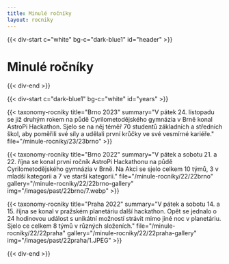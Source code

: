 ```yaml
---
title: Minulé ročníky
layout: rocniky
---
```

{{< div-start c="white" bg-c="dark-blue1" id="header" >}}

# Minulé ročníky

{{< div-end >}}

{{< div-start c="dark-blue1" bg-c="white" id="years" >}}

{{< taxonomy-rocniky title="Brno 2023" summary="V pátek 24. listopadu se již druhým rokem na půdě Cyrilometodějského gymnázia v Brně konal AstroPi Hackathon. Sjelo se na něj téměř 70 studentů základních a středních škol, aby poměřili své síly a udělali první krůčky ve své vesmírné kariéře." file="/minule-rocniky/23/23brno" >}}

{{< taxonomy-rocniky title="Brno 2022" summary="V pátek a sobotu 21. a 22. října se konal první ročník AstroPi Hackathonu na půdě Cyrilometodějského gymnázia v Brně. Na Akci se sjelo celkem 10 týmů, 3 v mladší kategorii a 7 ve starší kategorii." file="/minule-rocniky/22/22brno" gallery="/minule-rocniky/22/22brno-gallery" img="/images/past/22brno/7.webp" >}}

{{< taxonomy-rocniky title="Praha 2022" summary="V pátek a sobotu 14. a 15. října se konal v pražském planetáriu další hackathon. Opět se jednalo o 24 hodinovou událost s unikátní možností strávit mimo jiné noc v planetáriu. Sjelo ce celkem 8 týmů v různých složeních." file="/minule-rocniky/22/22praha" gallery="/minule-rocniky/22/22praha-gallery" img="/images/past/22praha/1.JPEG" >}}

{{< div-end >}}